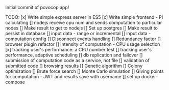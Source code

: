 Initial commit of povocop app!

TODO:
[x] Write simple express server in ES5
[x] Write simple frontend - PI calculating
[] nodejs receive cpu num and sends computation to particular nodes
[] Make result to get to nodejs
[] Set up postgres
[] Make result to persist in database
[] input data - range or incremental
[] input data - computation config
[] Disconnect events handling
[] Redundancy factor
[] browser plugin refactor
[] intensity of computation - CPU usage selection
[x] tracking user's performance: a CPU number test
[] tracking user's performance, adaptive scheduling
[] db replication and failover
[] submission of computation code as a service, not file
[] validation of submitted code
[] browsing results
[] Genetic algorithm
[] Colony optimization
[] Brute force search
[] Monte Carlo simulation
[] Giving points for computation - JWT and results save with username
[] set up docker-compose
